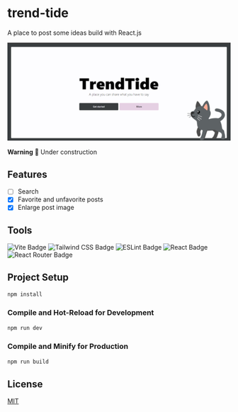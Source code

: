 # trend-tide

A place to post some ideas build with React.js

![Preview image](./src/public/preview.png)

**Warning** 🚧 Under construction

## Features

- [ ] Search
- [x] Favorite and unfavorite posts
- [x] Enlarge post image

## Tools

![Vite Badge](https://img.shields.io/badge/Vite-646CFF?logo=vite&logoColor=fff&style=for-the-badge)
![Tailwind CSS Badge](https://img.shields.io/badge/Tailwind%20CSS-06B6D4?logo=tailwindcss&logoColor=fff&style=for-the-badge)
![ESLint Badge](https://img.shields.io/badge/ESLint-4B32C3?logo=eslint&logoColor=fff&style=for-the-badge)
![React Badge](https://img.shields.io/badge/React-61DAFB?logo=react&logoColor=000&style=for-the-badge)
![React Router Badge](https://img.shields.io/badge/React%20Router-CA4245?logo=reactrouter&logoColor=fff&style=for-the-badge)

## Project Setup

```sh
npm install
```

### Compile and Hot-Reload for Development

```sh
npm run dev
```

### Compile and Minify for Production

```sh
npm run build
```

## License

[MIT](./License.md)
